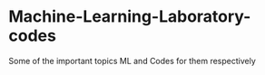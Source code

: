 # Machine-Learning-Laboratory-codes
Some of the important topics ML  and Codes for them respectively

